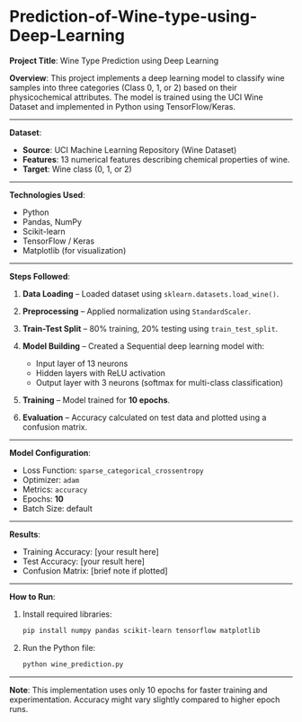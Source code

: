 # Prediction-of-Wine-type-using-Deep-Learning

**Project Title**: Wine Type Prediction using Deep Learning 

**Overview**:
This project implements a deep learning model to classify wine samples into three categories (Class 0, 1, or 2) based on their physicochemical attributes. The model is trained using the UCI Wine Dataset and implemented in Python using TensorFlow/Keras.

---

**Dataset**:

* **Source**: UCI Machine Learning Repository (Wine Dataset)
* **Features**: 13 numerical features describing chemical properties of wine.
* **Target**: Wine class (0, 1, or 2)

---

**Technologies Used**:

* Python
* Pandas, NumPy
* Scikit-learn
* TensorFlow / Keras
* Matplotlib (for visualization)

---

**Steps Followed**:

1. **Data Loading** – Loaded dataset using `sklearn.datasets.load_wine()`.
2. **Preprocessing** – Applied normalization using `StandardScaler`.
3. **Train-Test Split** – 80% training, 20% testing using `train_test_split`.
4. **Model Building** – Created a Sequential deep learning model with:

   * Input layer of 13 neurons
   * Hidden layers with ReLU activation
   * Output layer with 3 neurons (softmax for multi-class classification)
5. **Training** – Model trained for **10 epochs**.
6. **Evaluation** – Accuracy calculated on test data and plotted using a confusion matrix.

---

**Model Configuration**:

* Loss Function: `sparse_categorical_crossentropy`
* Optimizer: `adam`
* Metrics: `accuracy`
* Epochs: **10**
* Batch Size: default

---

**Results**:

* Training Accuracy: \[your result here]
* Test Accuracy: \[your result here]
* Confusion Matrix: \[brief note if plotted]

---

**How to Run**:

1. Install required libraries:

   ```bash
   pip install numpy pandas scikit-learn tensorflow matplotlib
   ```
2. Run the Python file:

   ```bash
   python wine_prediction.py
   ```

---

**Note**: This implementation uses only 10 epochs for faster training and experimentation. Accuracy might vary slightly compared to higher epoch runs.


